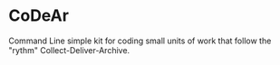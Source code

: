 # CoDeAr
Command Line simple kit for coding small units of work that follow the "rythm" Collect-Deliver-Archive.
